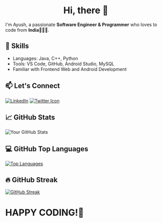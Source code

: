 <!--
**AyusH1912/AyusH1912** is a ✨ _special_ ✨ repository because its `README.md` (this file) appears on your GitHub profile.

Here are some ideas to get you started:

- 🔭 I’m currently working on ...
- 🌱 I’m currently learning ...
- 👯 I’m looking to collaborate on ...
- 🤔 I’m looking for help with ...
- 💬 Ask me about ...
- 📫 How to reach me: ...
- 😄 Pronouns: ...
- ⚡ Fun fact: ...
-->

<!--#                              Hi, there 👋 -->
<h1 align="center">Hi, there 👋</h1>

I'm Ayush, a passionate **Software Engineer & Programmer** who loves to code from **India**👨🏻‍💻.

## 🚀 Skills
- Languages: Java, C++, Python
- Tools: VS Code, GitHub, Android Studio, MySQL
- Familiar with Frontend Web and Android Development

## 📫 Let's Connect
[![LinkedIn](https://img.icons8.com/color/48/000000/linkedin.png)](https://www.linkedin.com/in/ayush19-/) [![Twitter Icon](https://img.icons8.com/color/48/000000/twitter.png)](https://twitter.com/iamayush_7)

<!--## 🚀 Projects
1. [Project 1](link-to-project1) - Short description.
2. [Project 2](link-to-project2) - Short description.-->

## 📈 GitHub Stats
![Your GitHub Stats](https://github-readme-stats.vercel.app/api?username=AyusH1912&show_icons=true&theme=radical)

## 💻 GitHub Top Languages
[![Top Languages](https://github-readme-stats.vercel.app/api/top-langs/?username=AyusH1912&layout=compact&theme=dark)](https://github.com/anuraghazra/github-readme-stats)

## 🔥 GitHub Streak
[![GitHub Streak](https://github-readme-streak-stats.herokuapp.com/?user=AyusH1912&theme=dark)](https://git.io/streak-stats)

<!--⚡ Fun fact: [Fun Fact about Yourself]-->
# **HAPPY CODING!🙂**

